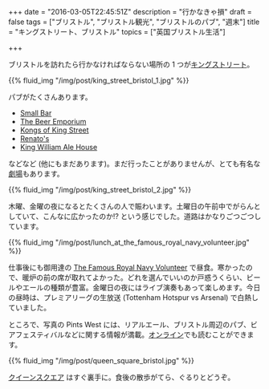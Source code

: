 +++
date = "2016-03-05T22:45:51Z"
description = "行かなきゃ損"
draft = false
tags = ["ブリストル", "ブリストル観光", "ブリストルのパブ", "週末"]
title = "キングストリート、ブリストル"
topics = ["英国ブリストル生活"]

+++

ブリストルを訪れたら行かなければならない場所の 1 つが[キングストリート](https://en.wikipedia.org/wiki/King_Street,_Bristol)。

{{% fluid_img "/img/post/king_street_bristol_1.jpg" %}}

<!--more-->

パブがたくさんあります。

- [Small Bar](http://www.smallbar.co.uk/)
- [The Beer Emporium](http://thebeeremporium.net/)
- [Kongs of King Street](http://www.kongs-bristol.com/)
- [Renato's](https://renatosbristol.wordpress.com/)
- [King William Ale House](https://en.wikipedia.org/wiki/King_William_Ale_House)

などなど (他にもまだあります)。まだ行ったことがありませんが、とても有名な[劇場](http://www.bristololdvic.org.uk/)もあります。

{{% fluid_img "/img/post/king_street_bristol_2.jpg" %}}

木曜、金曜の夜になるとたくさんの人で賑わいます。土曜日の午前中でがらんとしていて、こんなに広かったのか!? という感じでした。道路はかなりごつごつしています。

{{% fluid_img "/img/post/lunch_at_the_famous_royal_navy_volunteer.jpg" %}}

仕事後にも御用達の [The Famous Royal Navy Volunteer](http://navyvolunteer.co.uk/) で昼食。寒かったので、暖炉の前の席が取れてよかった。どれを選んでいいのか戸惑うくらい、ビールやエールの種類が豊富。金曜日の夜にはライブ演奏もあって楽しめます。今日の昼時は、プレミアリーグの生放送 (Tottenham Hotspur vs Arsenal) で白熱していました。

ところで、写真の Pints West には、リアルエール、ブリストル周辺のパブ、ビアフェスティバルなどに関する情報が満載。[オンライン](http://www.camrabristol.org.uk/pintswest.html)でも読むことができます。

{{% fluid_img "/img/post/queen_square_bristol.jpg" %}}

[クイーンスクエア](https://en.wikipedia.org/wiki/Queen_Square,_Bristol) はすぐ裏手に。食後の散歩がてら、ぐるりとどうぞ。